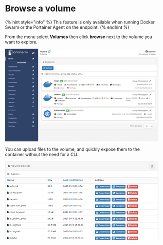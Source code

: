 # Browse a volume

{% hint style="info" %}
This feature is only available when running Docker Swarm or the Portainer Agent on the endpoint.
{% endhint %}

From the menu select **Volumes** then click **browse** next to the volume you want to explore.

![](../../../.gitbook/assets/volumes-browse-1.gif)

You can upload files to the volume, and quickly expose them to the container without the need for a CLI.

![](../../../.gitbook/assets/volumes-browse-2.png)

